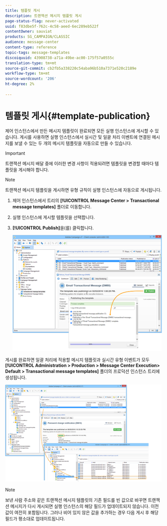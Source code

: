 ```yaml
---
title: 템플릿 게시
description: 트랜잭션 메시지 템플릿 게시
page-status-flag: never-activated
uuid: f83dbe5f-762c-4c58-aeed-6ec289eb522f
contentOwner: sauviat
products: SG_CAMPAIGN/CLASSIC
audience: message-center
content-type: reference
topic-tags: message-templates
discoiquuid: 43908738-a71a-49be-ac00-175f57a0555c
translation-type: tm+mt
source-git-commit: cb2fb5a338220c54aba96b510a7371e520c2189e
workflow-type: tm+mt
source-wordcount: '206'
ht-degree: 2%

---
```



# 템플릿 게시{#template-publication}

제어 인스턴스에서 만든 메시지 템플릿이 완료되면 모든 실행 인스턴스에 게시할 수 있습니다. 게시를 사용하면 실행 인스턴스에서 실시간 및 일괄 처리 이벤트에 연결된 메시지를 보낼 수 있는 두 개의 메시지 템플릿을 자동으로 만들 수 있습니다.

>[!IMPORTANT]
>
>트랜잭션 메시지 배달 중에 이러한 변경 사항이 적용되려면 템플릿을 변경할 때마다 템플릿을 게시해야 합니다.

>[!NOTE]
>
>트랜잭션 메시지 템플릿을 게시하면 유형 규칙이 실행 인스턴스에 자동으로 게시됩니다.

1. 제어 인스턴스에서 트리의 **[!UICONTROL Message Center > Transactional message templates]** 폴더로 이동합니다.
1. 실행 인스턴스에 게시할 템플릿을 선택합니다.
1. **[!UICONTROL Publish]**&#x200B;을(를) 클릭합니다.

   ![](assets/messagecenter_publish_model_008.png)

게시를 완료하면 일괄 처리에 적용할 메시지 템플릿과 실시간 유형 이벤트가 모두 **[!UICONTROL Administration > Production > Message Center Execution> Default > Transactional message templates]** 폴더의 프로덕션 인스턴스 트리에 생성됩니다.

![](assets/messagecenter_deployed_model_001.png)

>[!NOTE]
>
>보낸 사람 주소와 같은 트랜잭션 메시지 템플릿의 기존 필드를 빈 값으로 바꾸면 트랜잭션 메시지가 다시 게시되면 실행 인스턴스의 해당 필드가 업데이트되지 않습니다. 이전 값이 여전히 포함됩니다. 그러나 비어 있지 않은 값을 추가하는 경우 다음 게시 후 해당 필드가 평소대로 업데이트됩니다.
